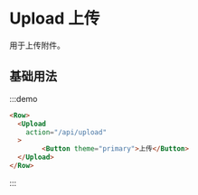 # Upload 上传

用于上传附件。

## 基础用法

:::demo 

```html
<Row>
  <Upload 
  	action="/api/upload"
  >
		<Button theme="primary">上传</Button>
  </Upload>
</Row>
```
:::

<script>
  import Row from '@/components/row';
  import Upload from '@/components/upload';
  import Button from '@/components/button';

  export default {
    components: {
      Row,
      Upload,
      Button,
    },
    data() {
      return {
      };
    },
    methods: {
    },
  };
</script>